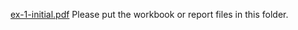 [ex-1-initial.pdf](https://github.com/nalcindor1/sme-bi-course-application/files/10702818/ex-1-initial.pdf)
Please put the workbook or report files in this folder.
